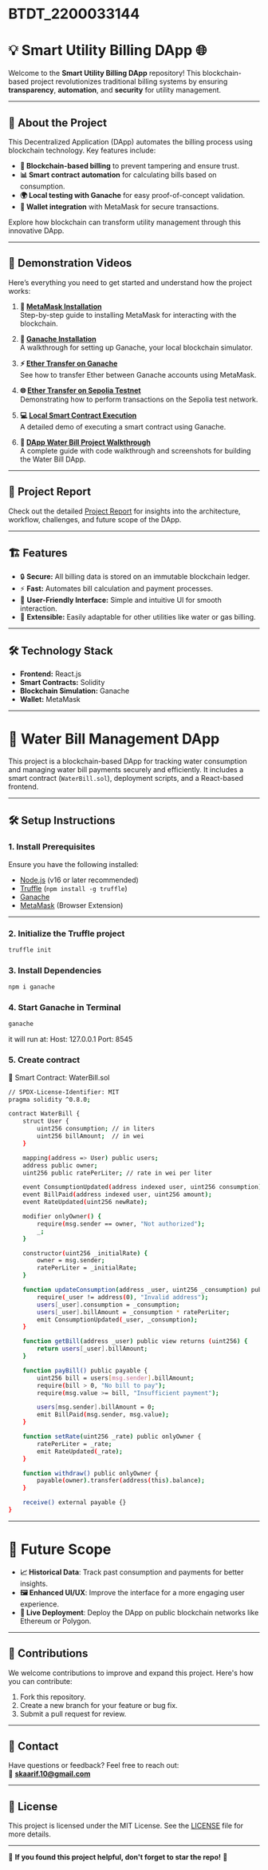 # BTDT_2200033144
# 💡 **Smart Utility Billing DApp** 🌐

Welcome to the **Smart Utility Billing DApp** repository! This blockchain-based project revolutionizes traditional billing systems by ensuring **transparency**, **automation**, and **security** for utility management.

---

## 🚀 **About the Project**
This Decentralized Application (DApp) automates the billing process using blockchain technology. Key features include:
- **🔗 Blockchain-based billing** to prevent tampering and ensure trust.
- **📊 Smart contract automation** for calculating bills based on consumption.
- **🌍 Local testing with Ganache** for easy proof-of-concept validation.
- **💼 Wallet integration** with MetaMask for secure transactions.

Explore how blockchain can transform utility management through this innovative DApp.

---

## 🎥 **Demonstration Videos**
Here’s everything you need to get started and understand how the project works:

1. **🦊 [MetaMask Installation](https://github.com/Aarifshaik/BTDT_2200033144/blob/main/Install%20MetaMask.mkv)**  
   Step-by-step guide to installing MetaMask for interacting with the blockchain.

2. **🍫 [Ganache Installation](https://github.com/Aarifshaik/BTDT_2200033144/blob/main/Install%20Ganache.mkv)**  
   A walkthrough for setting up Ganache, your local blockchain simulator.

3. **⚡ [Ether Transfer on Ganache](https://github.com/Aarifshaik/BTDT_2200033144/blob/main/Install%20Ganache.mkv)**  
   See how to transfer Ether between Ganache accounts using MetaMask.

4. **🌐 [Ether Transfer on Sepolia Testnet](https://github.com/Aarifshaik/BTDT_2200033144/blob/main/Install%20Ganache.mkv)**  
   Demonstrating how to perform transactions on the Sepolia test network.

5. **💻 [Local Smart Contract Execution](https://github.com/Aarifshaik/BTDT_2200033144/blob/main/Install%20Ganache.mkv)**  
   A detailed demo of executing a smart contract using Ganache.

6. **🔧 [DApp Water Bill Project Walkthrough](#)**  
   A complete guide with code walkthrough and screenshots for building the Water Bill DApp.

---

## 📄 **Project Report**
Check out the detailed [Project Report](https://github.com/Aarifshaik/BTDT_2200033144/blob/main/2200033144_AquaLedger_Project_Report.pdf) for insights into the architecture, workflow, challenges, and future scope of the DApp. 

---

## 🏗️ **Features**
- 🔒 **Secure:** All billing data is stored on an immutable blockchain ledger.
- ⚡ **Fast:** Automates bill calculation and payment processes.
- 🎨 **User-Friendly Interface:** Simple and intuitive UI for smooth interaction.
- 🌱 **Extensible:** Easily adaptable for other utilities like water or gas billing.

---

## 🛠️ **Technology Stack**
- **Frontend:** React.js
- **Smart Contracts:** Solidity
- **Blockchain Simulation:** Ganache
- **Wallet:** MetaMask

---

<!-- ## 🎯 **How to Get Started**
1. Clone this repository:  
   ```bash
   git clone https://github.com/Aarifshaik/BTDT_2200033144.git

2. **Install Dependencies**: 
   ```bash
   npm install

3. **Start Ganache**:  
   Launch Ganache to simulate a local blockchain environment.  
   
4. **Connect MetaMask**:  
   Connect your MetaMask wallet to the local blockchain network provided by Ganache.  

5. **Run the Application**:  
   Start the DApp using the following command:  
   ```bash
   npm start -->

# 🚰 Water Bill Management DApp

This project is a blockchain-based DApp for tracking water consumption and managing water bill payments securely and efficiently. It includes a smart contract (`WaterBill.sol`), deployment scripts, and a React-based frontend.

---

## 🛠️ **Setup Instructions**

### 1. **Install Prerequisites**
Ensure you have the following installed:
- [Node.js](https://nodejs.org/) (v16 or later recommended)
- [Truffle](https://www.trufflesuite.com/) (`npm install -g truffle`)
- [Ganache](https://trufflesuite.com/ganache/)
- [MetaMask](https://metamask.io/) (Browser Extension)

---

### 2. **Initialize the Truffle project**
```bash
truffle init
```

### 3. **Install Dependencies**
```bash
npm i ganache
```

### 4. **Start Ganache in Terminal**
```bash
ganache
```
it will run at:
Host: 127.0.0.1
Port: 8545

### 5. **Create contract**
📜 Smart Contract: WaterBill.sol
```bash
// SPDX-License-Identifier: MIT
pragma solidity ^0.8.0;

contract WaterBill {
    struct User {
        uint256 consumption; // in liters
        uint256 billAmount;  // in wei
    }

    mapping(address => User) public users;
    address public owner;
    uint256 public ratePerLiter; // rate in wei per liter

    event ConsumptionUpdated(address indexed user, uint256 consumption);
    event BillPaid(address indexed user, uint256 amount);
    event RateUpdated(uint256 newRate);

    modifier onlyOwner() {
        require(msg.sender == owner, "Not authorized");
        _;
    }

    constructor(uint256 _initialRate) {
        owner = msg.sender;
        ratePerLiter = _initialRate;
    }

    function updateConsumption(address _user, uint256 _consumption) public onlyOwner {
        require(_user != address(0), "Invalid address");
        users[_user].consumption = _consumption;
        users[_user].billAmount = _consumption * ratePerLiter;
        emit ConsumptionUpdated(_user, _consumption);
    }

    function getBill(address _user) public view returns (uint256) {
        return users[_user].billAmount;
    }

    function payBill() public payable {
        uint256 bill = users[msg.sender].billAmount;
        require(bill > 0, "No bill to pay");
        require(msg.value >= bill, "Insufficient payment");

        users[msg.sender].billAmount = 0;
        emit BillPaid(msg.sender, msg.value);
    }

    function setRate(uint256 _rate) public onlyOwner {
        ratePerLiter = _rate;
        emit RateUpdated(_rate);
    }

    function withdraw() public onlyOwner {
        payable(owner).transfer(address(this).balance);
    }

    receive() external payable {}
}
```



---

# 🌟 Future Scope

- **📈 Historical Data**: Track past consumption and payments for better insights.  
- **🖼️ Enhanced UI/UX**: Improve the interface for a more engaging user experience.  
- **📡 Live Deployment**: Deploy the DApp on public blockchain networks like Ethereum or Polygon.  

---

## 🙌 Contributions

We welcome contributions to improve and expand this project. Here's how you can contribute:  

1. Fork this repository.  
2. Create a new branch for your feature or bug fix.  
3. Submit a pull request for review.  

---

## 📧 Contact

Have questions or feedback? Feel free to reach out:  
📩 **skaarif.10@gmail.com**  

---

## 📝 License

This project is licensed under the MIT License. See the [LICENSE](#) file for more details.  

---

🌟 **If you found this project helpful, don't forget to star the repo!** 🌟
